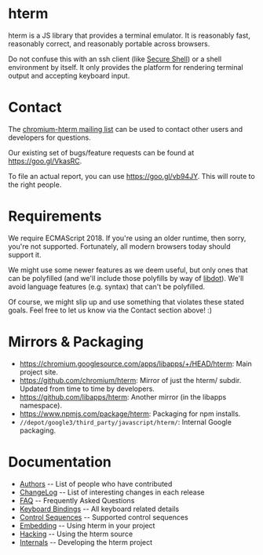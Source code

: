 # hterm

hterm is a JS library that provides a terminal emulator.  It is reasonably fast,
reasonably correct, and reasonably portable across browsers.

Do not confuse this with an ssh client (like [Secure Shell](../nassh/)) or a
shell environment by itself.  It only provides the platform for rendering
terminal output and accepting keyboard input.

# Contact

The [chromium-hterm mailing list] can be used to contact other users and
developers for questions.

Our existing set of bugs/feature requests can be found at
<https://goo.gl/VkasRC>.

To file an actual report, you can use <https://goo.gl/vb94JY>.  This will route
to the right people.

# Requirements

We require ECMAScript 2018.  If you're using an older runtime, then sorry,
you're not supported.  Fortunately, all modern browsers today should support it.

We might use some newer features as we deem useful, but only ones that can be
polyfilled (and we'll include those polyfills by way of [libdot]).  We'll avoid
language features (e.g. syntax) that can't be polyfilled.

Of course, we might slip up and use something that violates these stated goals.
Feel free to let us know via the Contact section above! :)

# Mirrors & Packaging

* https://chromium.googlesource.com/apps/libapps/+/HEAD/hterm: Main project site.
* https://github.com/chromium/hterm: Mirror of just the hterm/ subdir.
  Updated from time to time by developers.
* https://github.com/libapps/hterm: Another mirror (in the libapps namespace).
* https://www.npmjs.com/package/hterm: Packaging for npm installs.
* `//depot/google3/third_party/javascript/hterm/`: Internal Google packaging.

# Documentation

* [Authors](./doc/AUTHORS.md) -- List of people who have contributed
* [ChangeLog](./doc/ChangeLog.md) -- List of interesting changes in each release
* [FAQ](../nassh/doc/FAQ.md) -- Frequently Asked Questions
* [Keyboard Bindings](./doc/KeyboardBindings.md) -- All keyboard related details
* [Control Sequences](./doc/ControlSequences.md) -- Supported control sequences
* [Embedding](./doc/embed.md) -- Using hterm in your project
* [Hacking](./doc/hack.md) -- Using the hterm source
* [Internals](./doc/internals/) -- Developing the hterm project

[chromium-hterm mailing list]: https://groups.google.com/a/chromium.org/forum/?fromgroups#!forum/chromium-hterm
[libdot]: ../libdot

